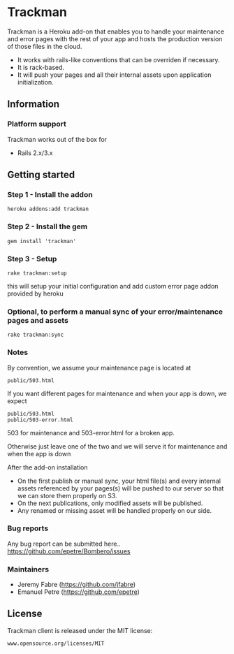 # Trackman

Trackman is a Heroku add-on that enables you to handle your maintenance and error pages with the rest of your app and hosts the production version of those files in the cloud.

* It works with rails-like conventions that can be overriden if necessary.
* It is rack-based.
* It will push your pages and all their internal assets upon application initialization. 

## Information

### Platform support

Trackman works out of the box for

* Rails 2.x/3.x

## Getting started
### Step 1 - Install the addon
```console
heroku addons:add trackman
```
### Step 2 - Install the gem
```console
gem install 'trackman'
```

### Step 3 - Setup
```console
rake trackman:setup
```
this will setup your initial configuration and add custom error page addon provided by heroku

### Optional, to perform a manual sync of your error/maintenance pages and assets
```console
rake trackman:sync
```

### Notes
By convention, we assume your maintenance page is located at

```console
public/503.html
```

If you want different pages for maintenance and when your app is down, we expect 
```console
public/503.html
public/503-error.html
```

503 for maintenance and 503-error.html for a broken app.

Otherwise just leave one of the two and we will serve it for maintenance and when the app is down

After the add-on installation

* On the first publish or manual sync, your html file(s) and every internal assets referenced by your pages(s) will be pushed to our server so that we can store them properly on S3.
* On the next publications, only modified assets will be published. 
* Any renamed or missing asset will be handled properly on our side.

### Bug reports

Any bug report can be submitted here..
https://github.com/epetre/Bombero/issues


### Maintainers

* Jeremy Fabre (https://github.com/jfabre)
* Emanuel Petre (https://github.com/epetre)


## License

  Trackman client is released under the MIT license:

    www.opensource.org/licenses/MIT

